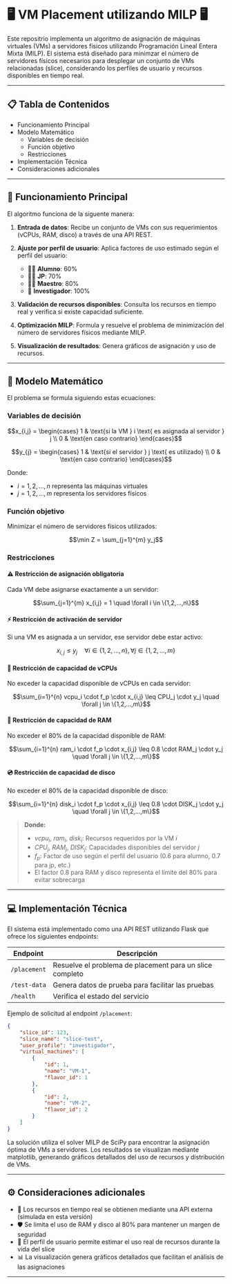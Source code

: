 # 🖥️ VM Placement utilizando MILP 🖥️


Este repositrio implementa un algoritmo de asignación de máquinas virtuales (VMs) a servidores físicos utilizando Programación Lineal Entera Mixta (MILP). El sistema está diseñado para minimzar el número de servidores físicos necesarios para desplegar un conjunto de VMs relacionadas (slice), considerando los perfiles de usuario y recursos disponibles en tiempo real.

---

## 📋 Tabla de Contenidos

- Funcionamiento Principal
- Modelo Matemático
  - Variables de decisión
  - Función objetivo
  - Restricciones
- Implementación Técnica
- Consideraciones adicionales

---

## 🔄 Funcionamiento Principal

El algoritmo funciona de la siguente manera:

1. **Entrada de datos**: Recibe un conjunto de VMs con sus requerimientos (vCPUs, RAM, disco) a través de una API REST.

2. **Ajuste por perfil de usuario**: Aplica factores de uso estimado según el perfil del usuario:
   - 👨‍🎓 **Alumno**: 60%
   - 👨‍🏫 **JP**: 70%
   - 👨‍🔬 **Maestro**: 80%
   - 🧪 **Investigador**: 100%

3. **Validación de recursos disponibles**: Consulta los recursos en tiempo real y verifica si existe capacidad suficiente.

4. **Optimización MILP**: Formula y resuelve el problema de minimización del número de servidores físicos mediante MILP.

5. **Visualización de resultados**: Genera gráficos de asignación y uso de recursos.

---

## 📐 Modelo Matemático

El problema se formula siguiendo estas ecuaciones:

### Variables de decisión

$$x_{i,j} = \begin{cases}
1 & \text{si la VM } i \text{ es asignada al servidor } j \\
0 & \text{en caso contrario}
\end{cases}$$

$$y_{j} = \begin{cases}
1 & \text{si el servidor } j \text{ es utilizado} \\
0 & \text{en caso contrario}
\end{cases}$$

Donde:
- $i = 1, 2, ..., n$ representa las máquinas virtuales
- $j = 1, 2, ..., m$ representa los servidores físicos

### Función objetivo

Minimizar el número de servidores físicos utilizados:

$$\min Z = \sum_{j=1}^{m} y_j$$

### Restricciones

#### ⚠️ Restricción de asignación obligatoria 
Cada VM debe asignarse exactamente a un servidor:

$$\sum_{j=1}^{m} x_{i,j} = 1 \quad \forall i \in \{1,2,...,n\}$$

#### ⚡ Restricción de activación de servidor 
Si una VM es asignada a un servidor, ese servidor debe estar activo:

$$x_{i,j} \leq y_j \quad \forall i \in \{1,2,...,n\}, \forall j \in \{1,2,...,m\}$$

#### 🔢 Restricción de capacidad de vCPUs 
No exceder la capacidad disponible de vCPUs en cada servidor:

$$\sum_{i=1}^{n} vcpu_i \cdot f_p \cdot x_{i,j} \leq CPU_j \cdot y_j \quad \forall j \in \{1,2,...,m\}$$

#### 💾 Restricción de capacidad de RAM 
No exceder el 80% de la capacidad disponible de RAM:

$$\sum_{i=1}^{n} ram_i \cdot f_p \cdot x_{i,j} \leq 0.8 \cdot RAM_j \cdot y_j \quad \forall j \in \{1,2,...,m\}$$

#### 💿 Restricción de capacidad de disco 
No exceder el 80% de la capacidad disponible de disco:

$$\sum_{i=1}^{n} disk_i \cdot f_p \cdot x_{i,j} \leq 0.8 \cdot DISK_j \cdot y_j \quad \forall j \in \{1,2,...,m\}$$

> **Donde:**
>
> - $vcpu_i$, $ram_i$, $disk_i$: Recursos requeridos por la VM $i$
> - $CPU_j$, $RAM_j$, $DISK_j$: Capacidades disponibles del servidor $j$
> - $f_p$: Factor de uso según el perfil del usuario (0.6 para alumno, 0.7 para jp, etc.)
> - El factor 0.8 para RAM y disco representa el límite del 80% para evitar sobrecarga

---

## 💻 Implementación Técnica

El sistema está implementado como una API REST utilizando Flask que ofrece los siguientes endpoints:

| Endpoint | Descripción |
|----------|-------------|
| `/placement` | Resuelve el problema de placement para un slice completo |
| `/test-data` | Genera datos de prueba para facilitar las pruebas |
| `/health` | Verifica el estado del servicio |

Ejemplo de solicitud al endpoint `/placement`:

```json
{
    "slice_id": 123,
    "slice_name": "slice-test",
    "user_profile": "investigador",
    "virtual_machines": [
        {
            "id": 1,
            "name": "VM-1",
            "flavor_id": 1
        },
        {
            "id": 2,
            "name": "VM-2",
            "flavor_id": 2
        }
    ]
}
```

La solución utiliza el solver MILP de SciPy para encontrar la asignación óptima de VMs a servidores. Los resultados se visualizan mediante matplotlib, generando gráficos detallados del uso de recursos y distribución de VMs.

---

## ⚙️ Consideraciones adicionales

- 🔄 Los recursos en tiempo real se obtienen mediante una API externa (simulada en esta versión)
- 🛡️ Se limita el uso de RAM y disco al 80% para mantener un margen de seguridad
- 👤 El perfil de usuario permite estimar el uso real de recursos durante la vida del slice
- 📊 La visualización genera gráficos detallados que facilitan el análisis de las asignaciones

---